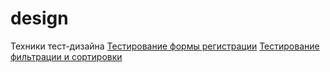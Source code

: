 # design
Техники тест-дизайна
[Тестирование формы регистрации](https://docs.google.com/spreadsheets/d/1dwntutgduVBzZt8a5c1rwDrJNShvoIkSID2iVtm-7xE/edit?usp=sharing)
[Тестирование фильтрации и сортировки](https://docs.google.com/spreadsheets/d/1llP-BE3J3Y3SpxiXQdXtoBveAe0HU2sf0TXikkuuOiA/edit?usp=sharing)

